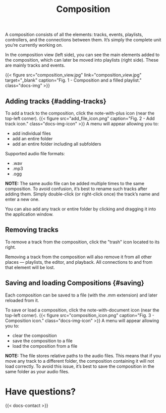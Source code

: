 ﻿---
title: "Composition"
icon: "🧩"
description: "Explanation of what a composition is and how to add tracks."
weight: 80
---

A composition consists of all the elements: tracks, events, playlists, controllers, and the connections between them. It’s simply the complete unit you’re currently working on.

In the composition view (left side), you can see the main elements added to the composition, which can later be moved into playlists (right side). These are mainly tracks and events.

{{< figure src="composition_view.jpg" link="composition_view.jpg" target="_blank" caption="Fig. 1 - Composition and a filled playlist." class="docs-img" >}}

## Adding tracks {#adding-tracks}

To add a track to the composition, click the note-with-plus icon (near the top-left corner). {{< figure src="add_file_icon.png" caption="Fig. 2 - Add track icon." class="docs-img-icon" >}} A menu will appear allowing you to:
- add individual files  
- add an entire folder  
- add an entire folder including all subfolders  

Supported audio file formats:
- .wav  
- .mp3  
- .ogg  

**NOTE:** The same audio file can be added multiple times to the same composition. To avoid confusion, it’s best to rename such tracks after adding them. Simply double-click (or right-click once) the track’s name and enter a new one.

You can also add any track or entire folder by clicking and dragging it into the application window.

## Removing tracks

To remove a track from the composition, click the "trash" icon located to its right.

Removing a track from the composition will also remove it from all other places — playlists, the editor, and playback. All connections to and from that element will be lost.

## Saving and loading Compositions {#saving}

Each composition can be saved to a file (with the .mm extension) and later reloaded from it.

To save or load a composition, click the note-with-document icon (near the top-left corner). {{< figure src="composition_icon.png" caption="Fig. 3 - Composition icon." class="docs-img-icon" >}} A menu will appear allowing you to:
- clear the composition  
- save the composition to a file  
- load the composition from a file  

**NOTE:** The file stores relative paths to the audio files. This means that if you move any track to a different folder, the composition containing it will not load correctly. To avoid this issue, it’s best to save the composition in the same folder as your audio files.

# Have questions?

{{< docs-contact >}}
